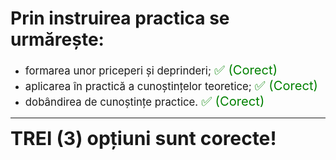# Prin instruirea practica se urmărește:

- <span style="font-size: larger;">formarea unor priceperi și deprinderi; <span style="color: green; font-size: larger;">✅ (Corect)</span></span>
- <span style="font-size: larger;">aplicarea în practică a cunoștințelor teoretice; <span style="color: green; font-size: larger;">✅ (Corect)</span></span>
- <span style="font-size: larger;">dobândirea de cunoștințe practice. <span style="color: green; font-size: larger;">✅ (Corect)</span></span>

---

<span style="font-size: 30px; font-weight: bold;">**TREI (3) opțiuni sunt corecte!**</span>